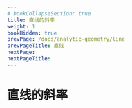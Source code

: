 ```yaml
---
# bookCollapseSection: true
title: 直线的斜率
weight: 1
bookHidden: true
prevPage: /docs/analytic-geometry/line
prevPageTitle: 直线
nextPage: 
nextPageTitle: 
---
```


# 直线的斜率


